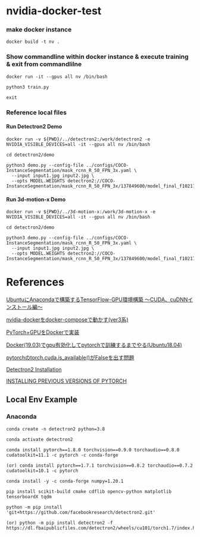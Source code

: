 # nvidia-docker-test


### make docker instance

```
docker build -t nv .
```


### Show commandline within docker instance & execute training & exit from commandlilne

```
docker run -it --gpus all nv /bin/bash

python3 train.py

exit
```

### Reference local files

#### Run Detectron2 Demo

```
docker run -v ${PWD}/../detectron2:/work/detectron2 -e NVIDIA_VISIBLE_DEVICES=all -it --gpus all nv /bin/bash 

cd detectron2/demo

python3 demo.py --config-file ../configs/COCO-InstanceSegmentation/mask_rcnn_R_50_FPN_3x.yaml \
  --input input1.jpg input2.jpg \
  --opts MODEL.WEIGHTS detectron2://COCO-InstanceSegmentation/mask_rcnn_R_50_FPN_3x/137849600/model_final_f10217.pkl
```

#### Run 3d-motion-x Demo

```
docker run -v ${PWD}/../3d-motion-x:/work/3d-motion-x -e NVIDIA_VISIBLE_DEVICES=all -it --gpus all nv /bin/bash

cd detectron2/demo

python3 demo.py --config-file ../configs/COCO-InstanceSegmentation/mask_rcnn_R_50_FPN_3x.yaml \
  --input input1.jpg input2.jpg \
  --opts MODEL.WEIGHTS detectron2://COCO-InstanceSegmentation/mask_rcnn_R_50_FPN_3x/137849600/model_final_f10217.pkl
```

# References

[UbuntuにAnacondaで構築するTensorFlow-GPU環境構築 〜CUDA、cuDNNインストール編〜](https://qiita.com/captain-sadami/items/c9be816856c57ef0ae52)

[nvidia-dockerをdocker-composeで動かす(ver3系)](https://qiita.com/routerman/items/c5f9d7b6d03e44de6be2)

[PyTorch+GPUをDockerで実装](https://qiita.com/conankonnako/items/787b69cd8cbfe7d7cb88)

[Docker(19.03)でgpu有効化してpytorchで訓練するまでやる(Ubuntu18.04)](https://qiita.com/tomp/items/50081b99df7963462488)

[pytorchのtorch.cuda.is_available()がFalseを出す問題](https://qiita.com/nabenabe0928/items/7962dcf3030889667de4)

[Detectron2 Installation](https://detectron2.readthedocs.io/en/latest/tutorials/install.html)

[INSTALLING PREVIOUS VERSIONS OF PYTORCH](https://pytorch.org/get-started/previous-versions/)


## Local Env Example

### Anaconda

```
conda create -n detectron2 python=3.8

conda activate detectron2

conda install pytorch==1.8.0 torchvision==0.9.0 torchaudio==0.8.0 cudatoolkit=11.1 -c pytorch -c conda-forge

(or) conda install pytorch==1.7.1 torchvision==0.8.2 torchaudio==0.7.2 cudatoolkit=10.1 -c pytorch

conda install -y -c conda-forge numpy=1.20.1

pip install scikit-build cmake cdflib opencv-python matplotlib tensorboardX tqdm

python -m pip install 'git+https://github.com/facebookresearch/detectron2.git'

(or) python -m pip install detectron2 -f https://dl.fbaipublicfiles.com/detectron2/wheels/cu101/torch1.7/index.html
```